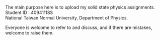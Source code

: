 The main purpose here is to upload my solid state physics assignments.  
Student ID : 40941118S     
National Taiwan Normal University, Department of Physics. 

Everyone is welcome to refer to and discuss, and if there are mistakes, welcome to raise them. 
